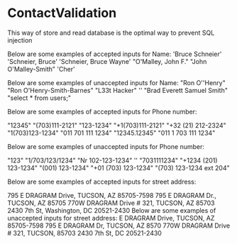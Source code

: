 # ContactValidation
This way of store and read database is the optimal way to prevent SQL injection

Below are some examples of accepted inputs for Name:
'Bruce Schneier' 
'Schneier, Bruce' 
'Schneier, Bruce Wayne' 
"O'Malley, John F."
"John O'Malley-Smith"
'Cher'

Below are some examples of unaccepted inputs for Name:
"Ron O''Henry"
"Ron O'Henry-Smith-Barnes" 
"L33t Hacker" 
'<Script>alert("XSS")</Script>'
"Brad Everett Samuel Smith"
"select * from users;"
 
Below are some examples of accepted inputs for Phone number:

"12345" 
"(703)111-2121" 
"123-1234" 
"+1(703)111-2121"
"+32 (21) 212-2324" 
"1(703)123-1234" 
"011 701 111 1234" 
"12345.12345"
"011 1 703 111 1234"

Below are some examples of unaccepted inputs for Phone number:

"123"
"1/703/123/1234"
"Nr 102-123-1234" '<script>alert("XSS")</script>' "7031111234"
"+1234 (201) 123-1234"
"(001) 123-1234"
"+01 (703) 123-1234"
"(703) 123-1234 ext 204"

Below are some examples of accepted inputs for street address:

795 E DRAGRAM Drive, TUCSON, AZ 85705-7598 795 E DRAGRAM Dr., TUCSON, AZ 85705
770W DRAGRAM Drive # 321, TUCSON, AZ 85703 2430 7th St, Washington, DC 20521-2430
Below are some examples of unaccepted inputs for street address:
E DRAGRAM Drive, TUCSON, AZ 85705-7598 795 E DRAGRAM Dr, TUCSON, AZ 8570
770W DRAGRAM Drive # 321, TUCSON, 85703 2430 7th St, DC 20521-2430
